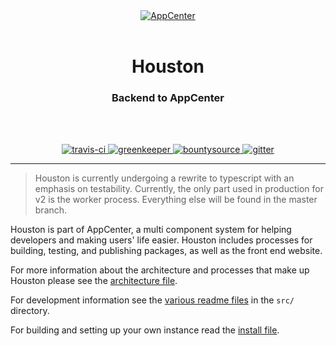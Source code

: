 <div align="center">
  <a href="https://developer.elementary.io" align="center">
    <center align="center">
      <img src="https://raw.githubusercontent.com/elementary/houston/v2/brand/AppCenter.png" alt="AppCenter" align="center">
    </center>
  </a>
  <br>
  <h1 align="center"><center>Houston</center></h1>
  <h3 align="center"><center>Backend to AppCenter</center></h3>
  <br>
  <br>
</div>

<p align="center">
  <a href="https://travis-ci.org/elementary/houston">
    <img src="https://travis-ci.org/elementary/houston.svg?branch=v2" alt="travis-ci">
  </a>

  <a href="https://greenkeeper.io/">
    <img src="https://badges.greenkeeper.io/elementary/houston.svg" alt="greenkeeper">
  </a>

  <a href="https://www.bountysource.com/trackers/27692469-elementary-houston">
    <img src="https://www.bountysource.com/badge/tracker?tracker_id=27692469" alt="bountysource">
  </a>

  <a href="https://gitter.im/elementary/houston">
    <img src="https://badges.gitter.im/elementary/houston.svg" alt="gitter">
  </a>
</p>

---

> Houston is currently undergoing a rewrite to typescript with an emphasis on
testability. Currently, the only part used in production for v2 is the worker
process. Everything else will be found in the master branch.

Houston is part of AppCenter, a multi component system for helping developers
and making users' life easier. Houston includes processes for building, testing,
and publishing packages, as well as the front end website.

For more information about the architecture and processes that make up Houston
please see the [architecture
file](https://github.com/elementary/houston/blob/v2/ARCHITECTURE.md).

For development information see the [various readme
files](https://github.com/elementary/houston/blob/v2/src/README.md) in the
`src/` directory.

For building and setting up your own instance read the
[install file](https://github.com/elementary/houston/blob/v2/INSTALL.md).
